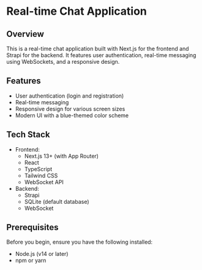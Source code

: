 # Real-time Chat Application

## Overview

This is a real-time chat application built with Next.js for the frontend and Strapi for the backend. It features user authentication, real-time messaging using WebSockets, and a responsive design.

## Features

- User authentication (login and registration)
- Real-time messaging
- Responsive design for various screen sizes
- Modern UI with a blue-themed color scheme

## Tech Stack

- Frontend:
  - Next.js 13+ (with App Router)
  - React
  - TypeScript
  - Tailwind CSS
  - WebSocket API
- Backend:
  - Strapi
  - SQLite (default database)
  - WebSocket

## Prerequisites

Before you begin, ensure you have the following installed:
- Node.js (v14 or later)
- npm or yarn



